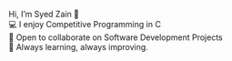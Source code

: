 Hi, I’m Syed Zain 👋 
<br>
💻 I enjoy Competitive Programming in C 
<br>
🤝 Open to collaborate on Software Development Projects 
<br>
🚀 Always learning, always improving.
